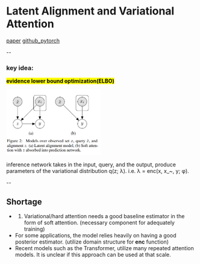 # Latent Alignment and Variational Attention

[paper](https://arxiv.org/abs/1807.03756)
[github\_pytorch](https://github.com/harvardnlp/var-attn)

--
### key idea:
<mark>**evidence lower bound optimization(ELBO)**

<img src="./model_struct.png" alt="model_struct" style="width:250px;"/>

inference network takes in the input, query, and the output, produce parameters of the variational distribution q(z; λ). i.e. λ = enc(x, x_~, y; φ).

--
## Shortage

+ 1. Variational/hard attention needs a good baseline estimator in the form of soft attention. (necessary component for adequately training)
+ For some applications, the model relies heavily on having a good posterior estimator. (utilize domain structure for **enc** function)
+ Recent models such as the Transformer, utilize many repeated attention models. It is unclear if this approach can be used at that scale.